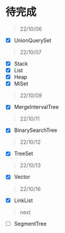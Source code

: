 # 待完成

> 22/10/06

- [x] UnionQuerySet

> 22/10/07

- [x] Stack
- [x] List
- [x] Heap
- [x] MiSet

> 22/10/09

- [x] MergeIntervalTree

> 22/10/11

- [x] BinarySearchTree

> 22/10/12

- [x] TreeSet

> 22/10/13

- [x] Vector

> 22/10/16

- [x] LinkList

> next

- [ ] SegmentTree
